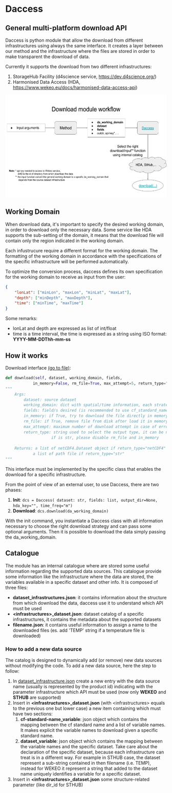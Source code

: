 # Daccess
## General multi-platform download API

Daccess is python module that allow the download from 
different infrastructures using always the same interface.
It creates a layer between our method and the infrastructure 
where the files are stored in order to make transparent the download
of data.

Currently it supports the download from two different infrastructures:

1. StorageHub Facility (d4science service,  https://dev.d4science.org/)
2. Harmonised Data Access (HDA, https://www.wekeo.eu/docs/harmonised-data-access-api)


<img src="doc/wf.png" width="530" height="320">


## Working Domain

When download data, it's important to specify the desired working 
domain, in order to download only the necessary data.
Some service like HDA supports the 
sub-setting of the domain, it means that the download file will
contain only the region indicated in the working domain.

Each infustrucure require a different format for the working domain.
The formatting of the working domain in accordance with the 
specifications of the specific infrastructure will be performed automatically.

To optimize the conversion process, daccess defines its own specification for the working domain to receive as input from the user:

```json
{
    "lonLat": ["minLon", "maxLon", "minLat", "maxLat"],
    "depth": ["minDepth", "maxDepth"],
    "time": ["minTime", "maxTime"]
}
```

Some remarks:

- lonLat and depth are expressed as list of int/float
- time is a time interval, the time is expressed as a string using ISO format: **YYYY-MM-DDThh-mm-ss**


## How it works

Download interface [(go to file)](interface/idownload.py):

```python
def download(self, dataset, working_domain, fields,
            in_memory=False, rm_file=True, max_attempt=5, return_type="netCDF4")
"""
    Args:
        dataset: source dataset
        working_domain: dict with spatial/time information, each strategy defines its own format
        fields: field/s desired (is recommended to use cf_standard_name)
        in_memory: if True, try to download the file directly in memory -> it's not fully supported
        rm_file: if True, remove file from disk after load it in memory
        max_attempt: maximum number of download attempt in case of errors
        return_type: string used to select the output type, it can be netCDF4 o str
                    if is str, please disable rm_file and in_memory
                
    Returns: a list of netCDF4.Dataset object if return_type="netCDF4"
            a list of path file if return_type="str"
"""
```

This interface must be implemented by the specific class that enables the download for a specific infrastructure.

From the point of view of an external user, to use Daccess, there are two phases:
1. **Init**: `dcs = Daccess( dataset: str, fields: list, output_dir=None, hda_key="", time_freq="m")`
2. **Download**: `dcs.download(da_working_domain)`

With the init command, you instantiate a Daccess class with all information necessary to choose the right download strategy and can pass some optional arguments.
Then it is possible to download the data simply passing the da_working_domain.


## Catalogue

The module has an internal catalogue where are stored some useful information
regarding the supported data sources.
This catalogue provide some information like the infrastructure where the data are stored, the variables available in a specific dataset and other info.
It is composed of three files:

- **dataset_infrastructures.json**: it contains information about the structure from which download the data, daccess use it to understand which API must be used
- **\<infrastructures\>_dataset.json**: dataset catalog of a specific infrastructures, it contains the metadata about the supported datasets
- **filename.json**: it contains useful information to assign a name to the downloaded files (es. add 'TEMP' string if a temperature file is downloaded)


### How to add a new data source

The catalog is designed to dynamically add (or remove) new data sources without modifying the code.
To add a new data source, here the step to follow:

1. In [dataset_infrastructure.json](config/dataset_infrastructures.json) create a new entry with the data source name (usually is represented by the product id) 
   indicating with the parameter infrastructure which API must be used (now only **WEKEO** and **STHUB** are supported)
2. Insert in **\<infrastructures\>_dataset.json** (with \<infrastructures\> equals to the previous one but lower case) a new
   item containing which must have two sections:
   1. **cf-standard-name_variable**: json object which contains the mapping between the cf standard name and a list of variable names. It makes
      explicit the variable names to download given a specific standard name.
   2. **dataset_variable**: json object which contains the mapping between the variable names and the specific dataset. 
      Take care about the declaration of the specific dataset, because each infrastructure can treat is in a different way. 
      For example in STHUB case, the dataset represent a sub-string contained in then filename (i.e. TEMP), instead for WEKEO it represent a string that added to the dataset name uniquely identifies a variable for a specific dataset.
3. Insert in  **\<infrastructures\>_dataset.json** some structure-related parameter (like dir_id for STHUB)
